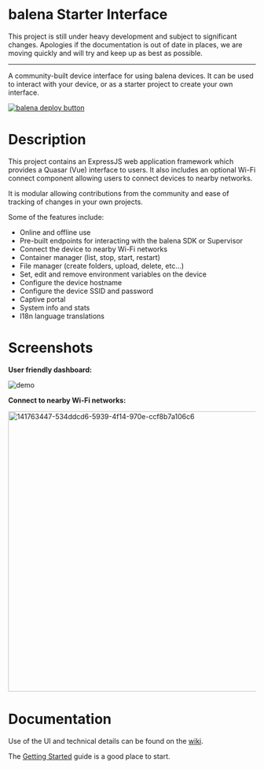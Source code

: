 # balena Starter Interface

This project is still under heavy development and subject to significant changes. Apologies if the documentation is out of date in places, we are moving quickly and will try and keep up as best as possible.

---

A community-built device interface for using balena devices. It can be used to interact with your device, or as a starter project to create your own interface.

[![balena deploy button](https://www.balena.io/deploy.svg)](https://dashboard.balena-cloud.com/deploy?repoUrl=https://github.com/balena-labs-research/starter-interface)

# Description

This project contains an ExpressJS web application framework which provides a Quasar (Vue) interface to users. It also includes an optional Wi-Fi connect component allowing users to connect devices to nearby networks.

It is modular allowing contributions from the community and ease of tracking of changes in your own projects.

Some of the features include:

- Online and offline use
- Pre-built endpoints for interacting with the balena SDK or Supervisor
- Connect the device to nearby Wi-Fi networks
- Container manager (list, stop, start, restart)
- File manager (create folders, upload, delete, etc...)
- Set, edit and remove environment variables on the device
- Configure the device hostname
- Configure the device SSID and password
- Captive portal
- System info and stats
- I18n language translations

# Screenshots

<b>User friendly dashboard:</b>

![demo](https://user-images.githubusercontent.com/64841595/191008762-ea97f42c-a7bb-4ecb-abe8-5d57874da9b3.png)

<b>Connect to nearby Wi-Fi networks:</b>

<img width="569" alt="141763447-534ddcd6-5939-4f14-970e-ccf8b7a106c6" src="https://user-images.githubusercontent.com/64841595/157092424-561961e5-6914-4e42-955f-fe8a02e9c370.png">

# Documentation

Use of the UI and technical details can be found on the [wiki](https://github.com/balena-labs-research/starter-interface/wiki).

The [Getting Started](https://github.com/balena-labs-research/starter-interface/wiki/Getting-Started) guide is a good place to start.
